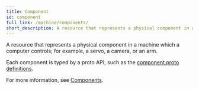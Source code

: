 ```yaml
---
title: Component
id: component
full_link: /machine/components/
short_description: A resource that represents a physical component in a machine which a computer controls; for example, a servo, a camera, or an arm.
---
```


A resource that represents a physical component in a machine which a computer controls; for example, a servo, a camera, or an arm.

Each component is typed by a proto API, such as the [component proto definitions](https://github.com/viamrobotics/api/tree/main/proto/viam/component).

For more information, see [Components](/machine/components/).

